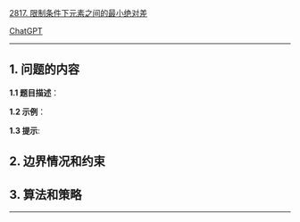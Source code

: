 [2817. 限制条件下元素之间的最小绝对差](https://leetcode.cn/problems/minimum-absolute-difference-between-elements-with-constraint)

[ChatGPT](chat.openai.com)

---

## 1. 问题的内容
**1.1 题目描述**：

**1.2 示例**：

**1.3 提示**:

## 2. 边界情况和约束


## 3. 算法和策略

---

